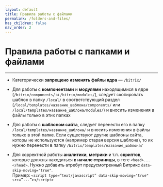 ```yaml
---
layout: default
title: Правила работы с файлами
permalink: /folders-and-files/
has_children: false
nav_order: 2
---
```


# Правила работы с папками и файлами

---

* Категорически **запрещено изменять файлы ядра** — `/bitrix/`

* Для работы с **компонентами** и **модулями** находящимися в ядре (`/bitrix/components/` и `/bitrix/modules/`), следует скопировать шаблон в папку `/local/` в соответствующий раздел (`/local/templates/название_шаблона/components/` или `/local/templates/название_шаблона/modules/`) и вносить изменения в файлы только в этих папках

* Для работы с **шаблоном сайта**, следует перенести его в папку `/local/templates/название_шаблона/` и вносить изменения в файлы только в этой папке. Если существуют другие шаблоны сайта, которы не используются (например старая версия шаблона), то их нужно перенести в папку `/bitrix/templates/название_шаблона/`

* Для корректной работы **аналитики**, **метрики** и т.п. **скриптов**, которые должны находиться **в начале страницы**, в теге `<head>...</head>`. Нужно добавить атребут предусмотренный Битрикс `data-skip-moving="true"`.\
  Пример: `<script type=”text/javascript” data-skip-moving="true" src=”...”></script>`

<br>